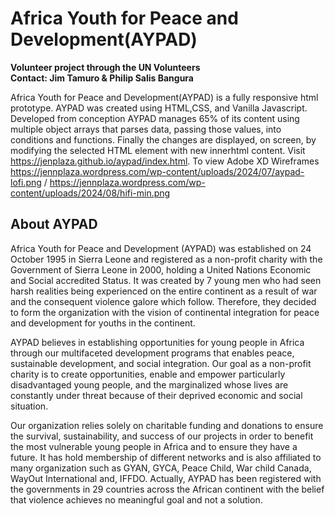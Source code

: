 # Africa Youth for Peace and Development(AYPAD)
**Volunteer project through the UN Volunteers<br />Contact: Jim Tamuro & Philip Salis Bangura**

Africa Youth for Peace and Development(AYPAD) is a fully responsive html prototype. AYPAD was created using HTML,CSS, and Vanilla Javascript. Developed from conception AYPAD manages 65% of its content using multiple object arrays that parses data, passing those values, into conditions and functions. Finally the changes are displayed, on screen, by modifying the selected HTML element with new innerhtml content. Visit https://jenplaza.github.io/aypad/index.html. To view Adobe XD Wireframes https://jennplaza.wordpress.com/wp-content/uploads/2024/07/aypad-lofi.png / https://jennplaza.wordpress.com/wp-content/uploads/2024/08/hifi-min.png

## About AYPAD
Africa Youth for Peace and Development (AYPAD) was established on 24 October 1995 in Sierra Leone and registered as a non-profit charity with the Government of Sierra Leone in 2000, holding a United Nations Economic and Social accredited Status. It was created by 7 young men who had seen harsh realities being experienced on the entire continent as a result of war and the consequent violence galore which follow. Therefore, they decided to form the organization with the vision of continental integration for peace and development for youths in the continent.

AYPAD believes in establishing opportunities for young people in Africa through our multifaceted development programs that enables peace, sustainable development, and social integration. Our goal as a non-profit charity is to create opportunities, enable and empower particularly disadvantaged young people, and the marginalized whose lives are constantly under threat because of their deprived economic and social situation.

Our organization relies solely on charitable funding and donations to ensure the survival, sustainability, and success of our projects in order to benefit the most vulnerable young people in Africa and to ensure they have a future. It has hold membership of different networks and is also affiliated to many organization such as GYAN, GYCA, Peace Child, War child Canada, WayOut International and, IFFDO. Actually, AYPAD has been registered with the governments in 29 countries across the African continent with the belief that violence achieves no meaningful goal and not a solution.


